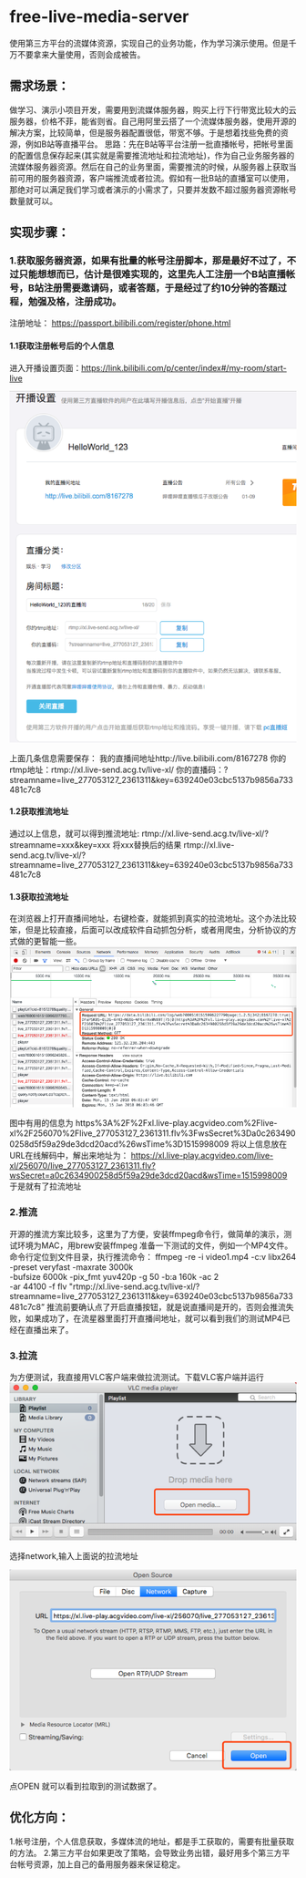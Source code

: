 # free-live-media-server
使用第三方平台的流媒体资源，实现自己的业务功能，作为学习演示使用。但是千万不要拿来大量使用，否则会成被告。

## 需求场景：
做学习、演示小项目开发，需要用到流媒体服务器，购买上行下行带宽比较大的云服务器，价格不菲，能省则省。自己用阿里云搭了一个流媒体服务器，使用开源的解决方案，比较简单，但是服务器配置很低，带宽不够。于是想着找些免费的资源，例如B站等直播平台。
思路：先在B站等平台注册一批直播帐号，把帐号里面的配置信息保存起来(其实就是需要推流地址和拉流地址)，作为自己业务服务器的流媒体服务器资源。然后在自己的业务里面，需要推流的时候，从服务器上获取当前可用的服务器资源，客户端推流或者拉流。假如有一批B站的直播室可以使用，那绝对可以满足我们学习或者演示的小需求了，只要并发数不超过服务器资源帐号数量就可以。

## 实现步骤：
### 1.获取服务器资源，如果有批量的帐号注册脚本，那是最好不过了，不过只能想想而已，估计是很难实现的，这里先人工注册一个B站直播帐号，B站注册需要邀请码，或者答题，于是经过了约10分钟的答题过程，勉强及格，注册成功。
注册地址： https://passport.bilibili.com/register/phone.html
#### 1.1获取注册帐号后的个人信息
进入开播设置页面：https://link.bilibili.com/p/center/index#/my-room/start-live

![image](https://raw.githubusercontent.com/abc19abc91/free-live-media-server/master/images/image0.png)

上面几条信息需要保存：
我的直播间地址http://live.bilibili.com/8167278
你的rtmp地址：rtmp://xl.live-send.acg.tv/live-xl/
你的直播码：?streamname=live_277053127_2361311&key=639240e03cbc5137b9856a733481c7c8
#### 1.2获取推流地址
通过以上信息，就可以得到推流地址:
rtmp://xl.live-send.acg.tv/live-xl/?streamname=xxx&key=xxx
将xxx替换后的结果
rtmp://xl.live-send.acg.tv/live-xl/?streamname=live_277053127_2361311&key=639240e03cbc5137b9856a733481c7c8
#### 1.3获取拉流地址
在浏览器上打开直播间地址，右键检查，就能抓到真实的拉流地址。这个办法比较笨，但是比较直接，后面可以改成软件自动抓包分析，或者用爬虫，分析协议的方式做的更智能一些。
![image](https://raw.githubusercontent.com/abc19abc91/free-live-media-server/master/images/image1.png)

图中有用的信息为
https%3A%2F%2Fxl.live-play.acgvideo.com%2Flive-xl%2F256070%2Flive_277053127_2361311.flv%3FwsSecret%3Da0c2634900258d5f59a29de3dcd20acd%26wsTime%3D1515998009
将以上信息放在URL在线解码中，解出来地址为：
https://xl.live-play.acgvideo.com/live-xl/256070/live_277053127_2361311.flv?wsSecret=a0c2634900258d5f59a29de3dcd20acd&wsTime=1515998009
于是就有了拉流地址
### 2.推流
开源的推流方案比较多，这里为了方便，安装ffmpeg命令行，做简单的演示，测试环境为MAC，用brew安装ffmpeg
准备一下测试的文件，例如一个MP4文件。命令行定位到文件目录，执行推流命令：
ffmpeg -re -i video1.mp4 -c:v libx264 -preset veryfast -maxrate 3000k \
-bufsize 6000k -pix_fmt yuv420p -g 50 -b:a 160k -ac 2 \
-ar 44100 -f flv "rtmp://xl.live-send.acg.tv/live-xl/?streamname=live_277053127_2361311&key=639240e03cbc5137b9856a733481c7c8”
推流前要确认点了开启直播按钮，就是说直播间是开的，否则会推流失败，如果成功了，在流星器里面打开直播间地址，就可以看到我们的测试MP4已经在直播出来了。
### 3.拉流
为方便测试，我直接用VLC客户端来做拉流测试。下载VLC客户端并运行
![image](https://raw.githubusercontent.com/abc19abc91/free-live-media-server/master/images/image2.png)

选择network,输入上面说的拉流地址

![image](https://raw.githubusercontent.com/abc19abc91/free-live-media-server/master/images/image3.png)

点OPEN
就可以看到拉取到的测试数据了。

## 优化方向：
1.帐号注册，个人信息获取，多媒体流的地址，都是手工获取的，需要有批量获取的方法。
2.第三方平台如果更改了策略，会导致业务出错，最好用多个第三方平台帐号资源，加上自己的备用服务器来保证稳定。
